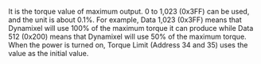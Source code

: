 It is the torque value of maximum output. 0 to 1,023 (0x3FF) can be used, and the unit is about 0.1%.
For example, Data 1,023 (0x3FF) means that Dynamixel will use 100% of the maximum torque it can produce while Data 512 (0x200) means that Dynamixel will use 50% of the maximum torque. When the power is turned on, Torque Limit (Address 34 and 35) uses the value as the initial value.
